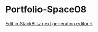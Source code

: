 # Portfolio-Space08

[Edit in StackBlitz next generation editor ⚡️](https://stackblitz.com/~/github.com/Commontools89/Portfolio-Space08)